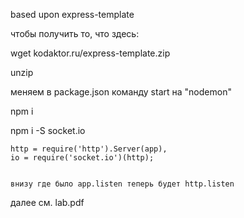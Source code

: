 based upon express-template

чтобы получить то, что здесь:


wget kodaktor.ru/express-template.zip

unzip

меняем в package.json команду start на "nodemon"

npm i

npm i -S socket.io
	


    http = require('http').Server(app),
    io = require('socket.io')(http);


    внизу где было app.listen теперь будет http.listen

далее см. lab.pdf
